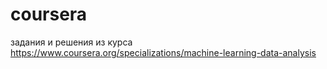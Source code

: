 # coursera
задания и решения из курса https://www.coursera.org/specializations/machine-learning-data-analysis
